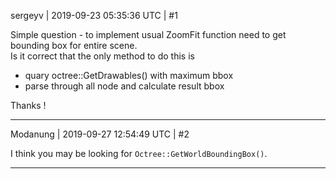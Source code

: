 sergeyv | 2019-09-23 05:35:36 UTC | #1

Simple question  -  to implement usual ZoomFit function need to get bounding box for entire scene.  
Is it correct that the only method to do this is 
- quary octree::GetDrawables()  with maximum bbox 
- parse through all node and calculate result bbox 

Thanks !

-------------------------

Modanung | 2019-09-27 12:54:49 UTC | #2

I think you may be looking for `Octree::GetWorldBoundingBox()`.

-------------------------

